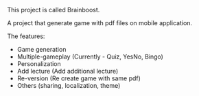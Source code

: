 This project is called Brainboost.

A project that generate game with pdf files on mobile application.

The features:
- Game generation
- Multiple-gameplay (Currently - Quiz, YesNo, Bingo)
- Personalization
- Add lecture (Add additional lecture)
- Re-version (Re create game with same pdf)
- Others (sharing, localization, theme)



